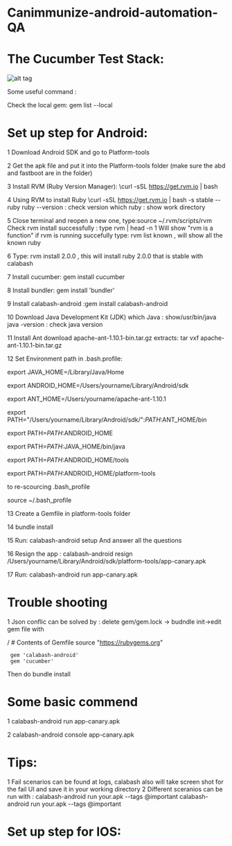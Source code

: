 # Canimmunize-android-automation-QA
# The Cucumber Test Stack:

![alt tag](https://github.com/loliiiiipop/setUpForAutomationTest/blob/master/autoTestProcess.png)

Some useful command :

Check the local gem: gem list --local


# Set up step for Android:

1 Download Android SDK and go to Platform-tools

2 Get the apk file and put it into the Platform-tools folder (make sure the abd and fastboot are in the folder)

3 Install RVM (Ruby Version Manager): \curl -sSL https://get.rvm.io | bash 

4 Using RVM to install Ruby \curl -sSL https://get.rvm.io | bash -s stable --ruby
  ruby --version   : check version
  which ruby : show work directory 

5 Close terminal and reopen a new one, type:source ~/.rvm/scripts/rvm
  Check rvm install successfully : type rvm | head -n 1
  Will show "rvm is a function" if rvm is running succefully
  type: rvm list known , will show all the known ruby
  
6  Type: rvm install 2.0.0 , this will install ruby 2.0.0 that is stable with calabash

7 Install cucumber: gem install cucumber

8 Install bundler: gem install 'bundler'

9 Install calabash-android :gem install calabash-android

10 Download Java Development Kit (JDK)
   which Java : show/usr/bin/java
   java -version : check java version

11 Install Ant
  download apache-ant-1.10.1-bin.tar.gz
  extracts: tar vxf apache-ant-1.10.1-bin.tar.gz
  
12 Set Environment path in .bash.profile:

export JAVA_HOME=/Library/Java/Home

export ANDROID_HOME=/Users/yourname/Library/Android/sdk

export ANT_HOME=/Users/yourname/apache-ant-1.10.1

export PATH="/Users/yourname/Library/Android/sdk/":$PATH:$ANT_HOME/bin

export PATH=$PATH:$ANDROID_HOME

export PATH=$PATH:$JAVA_HOME/bin/java

export PATH=$PATH:$ANDROID_HOME/tools

export PATH=$PATH:$ANDROID_HOME/platform-tools

 to re-scourcing .bash_profile
 
  source ~/.bash_profile
  
 13 Create a Gemfile in platform-tools folder
 
 14 bundle install
 
 15 Run: calabash-android setup 
    And answer all the questions
    
 16 Resign the app :
       calabash-android resign /Users/yourname/Library/Android/sdk/platform-tools/app-canary.apk
       
 17 Run: calabash-android run app-canary.apk
 
 

# Trouble shooting 

1 Json conflic can be solved by : delete gem/gem.lock -> budndle init->edit gem file with 

  / # Contents of Gemfile
    source "https://rubygems.org"

     gem 'calabash-android'
     gem 'cucumber'

Then do bundle install

# Some basic commend

1  calabash-android run app-canary.apk

2  calabash-android console app-canary.apk


# Tips:

1 Fail scenarios can be found at logs, calabash also will take screen shot for the fail UI and save it in your working directory
2 Different sceranios can be run with :
calabash-android run your.apk --tags @important
calabash-android run your.apk  --tags @important   

# Set up step for IOS:


